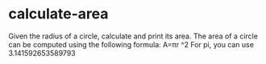 # calculate-area
Given the radius of a circle, calculate and print its area.  The area of a circle can be computed using the following formula:  A=πr ^2    For pi, you can use 3.141592653589793
